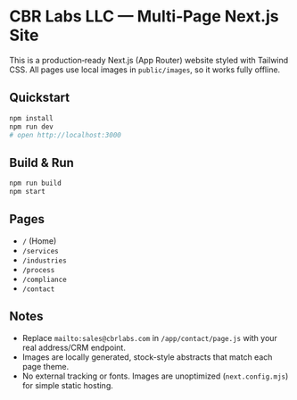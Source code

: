 # CBR Labs LLC — Multi‑Page Next.js Site

This is a production‑ready Next.js (App Router) website styled with Tailwind CSS.
All pages use local images in `public/images`, so it works fully offline.

## Quickstart
```bash
npm install
npm run dev
# open http://localhost:3000
```

## Build & Run
```bash
npm run build
npm start
```

## Pages
- `/` (Home)
- `/services`
- `/industries`
- `/process`
- `/compliance`
- `/contact`

## Notes
- Replace `mailto:sales@cbrlabs.com` in `/app/contact/page.js` with your real address/CRM endpoint.
- Images are locally generated, stock-style abstracts that match each page theme.
- No external tracking or fonts. Images are unoptimized (`next.config.mjs`) for simple static hosting.
